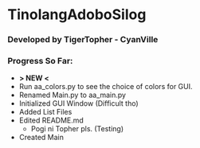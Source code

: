 # TinolangAdoboSilog
### Developed by TigerTopher - CyanVille

### Progress So Far: 
* **> NEW <**
* Run aa_colors.py to see the choice of colors for GUI.
* Renamed Main.py to aa_main.py
* Initialized GUI Window (Difficult tho)
* Added List Files
* Edited README.md
	* Pogi ni Topher pls. (Testing)
* Created Main
